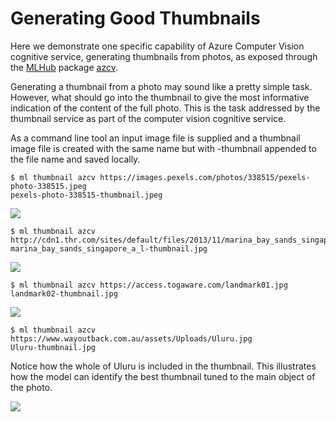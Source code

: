 Generating Good Thumbnails
==========================

Here we demonstrate one specific capability of Azure Computer Vision
cognitive service, generating thumbnails from photos, as exposed
through the [MLHub](https://mlhub.ai) package
[azcv](https://github.com/gjwgit/azcv).

Generating a thumbnail from a photo may sound like a pretty simple
task. However, what should go into the thumbnail to give the most
informative indication of the content of the full photo. This is the
task addressed by the thumbnail service as part of the computer vision
cognitive service.

As a command line tool an input image file is supplied and a thumbnail
image file is created with the same name but with -thumbnail appended
to the file name and saved locally.

```console
$ ml thumbnail azcv https://images.pexels.com/photos/338515/pexels-photo-338515.jpeg
pexels-photo-338515-thumbnail.jpeg
```
![](eiffel_thumbnail.png)

```console
$ ml thumbnail azcv http://cdn1.thr.com/sites/default/files/2013/11/marina_bay_sands_singapore_a_l.jpg
marina_bay_sands_singapore_a_l-thumbnail.jpg
```
![](marina_thumbnail.png)

```console
$ ml thumbnail azcv https://access.togaware.com/landmark01.jpg
landmark02-thumbnail.jpg
```
![](borobodur_thumbnail.png)


```console
$ ml thumbnail azcv https://www.wayoutback.com.au/assets/Uploads/Uluru.jpg
Uluru-thumbnail.jpg
```
Notice how the whole of Uluru is included in the thumbnail. This
illustrates how the model can identify the best thumbnail tuned to the
main object of the photo.

![](uluru_thumbnail.png)
